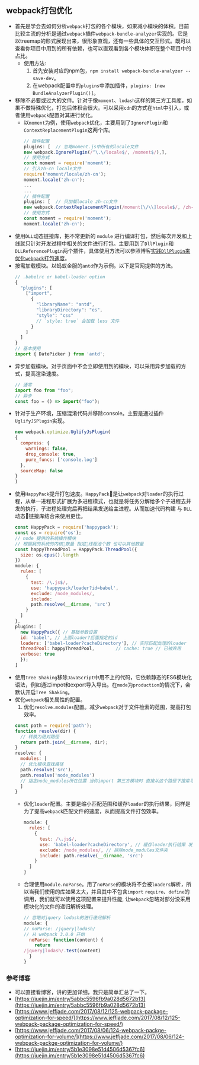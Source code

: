 ## webpack打包优化

- 首先是学会去如何分析`webpack`打包的各个模块，如果减小模块的体积。目前比较主流的分析是通过`webpack`插件`webpack-bundle-analyzer`实现的。它是以treemap的形式展现出来，很形象直观，还有一些具体的交互形式。既可以查看你项目中用到的所有依赖，也可以直观看到各个模块体积在整个项目中的占比。
  * 使用方法:
    1. 首先安装对应的npm包，`npm install webpack-bundle-analyzer --save-dev`。
    2. 在webpack配置中的`plugins`中添加插件，`plugins: [new BundleAnalyzerPlugin()]`。
- 移除不必要或过大的文件。针对于像`moment`、`lodash`这样的第三方工具库，如果不做特殊优化，打包后体积会很大。可以采用`cdn`的方式在`html`中引入，或者使用`webpack`配置对其进行优化。
  * 以`moment`为例，使用`webpack`优化，主要用到了`IgnorePlugin`和`ContextReplacementPlugin`这两个库。
    ```js
    // 插件配置
    plugins: [  // 忽略moment.js中所有的locale文件  
    new webpack.IgnorePlugin(/^\.\/locale$/, /moment$/),],
    // 使用方式
    const moment = require('moment');
    // 引入zh-cn locale文件
    require('moment/locale/zh-cn');
    moment.locale('zh-cn');
    ...
    ...
    // 插件配置
    plugins: [  // 只加载locale zh-cn文件  
    new webpack.ContextReplacementPlugin(/moment[\/\\]locale$/, /zh-cn/),],
    // 使用方式
    const moment = require('moment');
    moment.locale('zh-cn');
    ```
- 使用`DLL`动态链接库，把不常更新的 `module` 进行编译打包，然后每次开发和上线就只针对开发过程中相关的文件进行打包。主要用到了`DllPlugin`和`DLLReferencePlugin`两个插件，具体使用方法可以参照博客[实践`DllPlugin`来优化`webpack`打包速度](https://juejin.im/entry/57a6dee4a633bd00604d0e73)。
- 按需加载模块。以蚂蚁金服的`antd`作为示例。以下是官网提供的方法。
  ```js
  // .babelrc or babel-loader option
  {  
    "plugins": [    
      ["import", 
        {      
          "libraryName": "antd",      
          "libraryDirectory": "es",      
          "style": "css" 
          // `style: true` 会加载 less 文件    
        }
      ]  
    ]
  }
  // 基本使用
  import { DatePicker } from 'antd';
  ```
- 异步加载模块。对于页面中不会立即使用到的模块，可以采用异步加载的方式，提高渲染速度。
  ```js
  // 通常
  import foo from "foo";
  // 异步
  const foo = () => import("foo");
  ```
- 针对于生产环境，压缩混淆代码并移除console。主要是通过插件`UglifyJSPlugin`实现。
  ```js
  new webpack.optimize.UglifyJsPlugin(
  {
    compress: {    
      warnings: false,
      drop_console: true,    
      pure_funcs: ['console.log']  
    },  
    sourceMap: false
  }
  )
  ```
- 使用`HappyPack`提升打包速度。`HappyPack`是让`webpack`对`loader`的执行过程，从单一进程形式扩展为多进程模式，也就是将任务分解给多个子进程去并发的执行，子进程处理完后再把结果发送给主进程。从而加速代码构建 与 `DLL`动态链接库结合来使用更佳。
  ```js
  const HappyPack = require('happypack');
  const os = require('os'); 
  // node 提供的系统操作模块 
  // 根据我的系统的内核数量 指定线程池个数 也可以其他数量
  const happyThreadPool = HappyPack.ThreadPool({
    size: os.cpus().length
  })
  module: {    
    rules: [       
      {           
        test: /\.js$/,           
        use: 'happypack/loader?id=babel',           
        exclude: /node_modules/,           
        include: 
        path.resolve(__dirname, 'src')       
      }    
    ]
  },
  plugins: [    
    new HappyPack({ // 基础参数设置        
    id: 'babel', // 上面loader?后面指定的id        
    loaders: ['babel-loader?cacheDirectory'], // 实际匹配处理的loader        
    threadPool: happyThreadPool,        // cache: true // 已被弃用        
    verbose: true    
    });
  ]
  ```
- 使用`Tree Shaking`移除`JavaScript`中用不上的代码，它依赖静态的ES6模块化语法，例如通过impot和export导入导出。在`mode`为`production`的情况下，会默认开启`Tree Shaking`。
- 优化`webpack`相关属性的配置。
  1. 优化`resolve.modules`配置。减少`webpack`对于文件检索的范围，提高打包效率。
    ```js
    const path = require('path');
    function resolve(dir) { 
      // 转换为绝对路径   
      return path.join(__dirname, dir);
    }
    resolve: {    
      modules: [ 
      // 优化模块查找路径        
      path.resolve('src'),        
      path.resolve('node_modules') 
      // 指定node_modules所在位置 当你import 第三方模块时 直接从这个路径下搜索寻找    
      ]
    }
    ```
  * 优化`loader`配置。主要是缩小匹配范围和缓存`loader`的执行结果，同样是为了提高`webpack`匹配文件的速度，从而提高文件打包效率。
    ```js
    module: {
      rules: [        
        {            
          test: /\.js$/,            
          use: 'babel-loader?cacheDirectory', // 缓存loader执行结果 发现打包速度已经明显提升了            
          exclude: /node_modules/, // 排除node_modules文件夹           
          include: path.resolve(__dirname, 'src')        
        }    
      ]
    }
    ```
  * 合理使用`module.noParse`。用了`noParse`的模块将不会被`loaders`解析，所以当我们使用的库如果太大，并且其中不包含`import` `require`、`define`的调用，我们就可以使用这项配置来提升性能, 让`Webpack`忽略对部分没采用模块化的文件的递归解析处理。
    ```js
    // 忽略对jquery lodash的进行递归解析
    module: {    
    // noParse: /jquery|lodash/    
    // 从 webpack 3.0.0 开始    
      noParse: function(content) {        
        return 
    /jquery|lodash/.test(content)    
      }
    }
    ```
### 参考博客

* 可以直接看博客，讲的更加详细，我只是简单汇总了一下。
* [https://juejin.im/entry/5abbc5596fb9a028d5672b13](https://juejin.im/entry/5abbc5596fb9a028d5672b13)
* [https://www.jeffjade.com/2017/08/12/125-webpack-package-optimization-for-speed/](https://www.jeffjade.com/2017/08/12/125-webpack-package-optimization-for-speed/)
* [https://www.jeffjade.com/2017/08/06/124-webpack-packge-optimization-for-volume/](https://www.jeffjade.com/2017/08/06/124-webpack-packge-optimization-for-volume/)
* [https://juejin.im/entry/5b1e3098e51d4506d5367fc6](https://juejin.im/entry/5b1e3098e51d4506d5367fc6)
